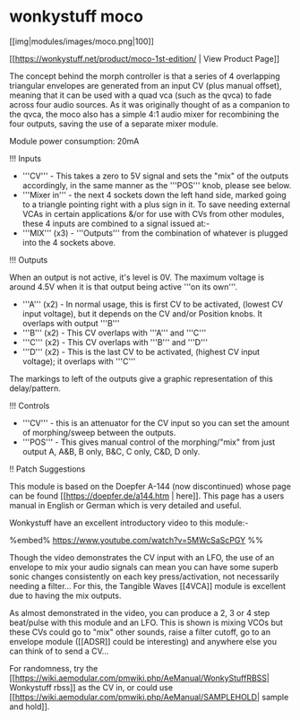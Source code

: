 # wonkystuff moco
[[img|modules/images/moco.png|100]]

[[https://wonkystuff.net/product/moco-1st-edition/ | View Product Page]]

The concept behind the morph controller is that a series of 4 overlapping triangular envelopes are generated from an input CV (plus manual offset), meaning that it can be used with a quad vca (such as the qvca) to fade across four audio sources. As it was originally thought of as a companion to the qvca, the moco also has a simple 4:1 audio mixer for recombining the four outputs, saving the use of a separate mixer module.

Module power consumption: 20mA

!!! Inputs

* '''CV''' - This takes a zero to 5V signal and sets the "mix" of the outputs accordingly, in the same manner as the '''POS''' knob, please see below. 
* '''Mixer in''' - the next 4 sockets down the left hand side, marked going to a triangle pointing right with a plus sign in it.  To save needing external VCAs in certain applications &/or for use with CVs from other modules, these 4 inputs are combined to a signal  issued at:-
* '''MIX''' (x3) - '''Outputs''' from the combination of whatever is plugged into the 4 sockets above.

!!! Outputs

When an output is not active, it's level is 0V. The maximum voltage is around 4.5V when it is that output being active '''on its own'''.

* '''A''' (x2) - In normal usage, this is first CV to be activated, (lowest CV input voltage), but it depends on the CV and/or Position knobs. It overlaps with output '''B'''
* '''B''' (x2) - This CV overlaps with '''A''' and '''C'''
* '''C''' (x2) - This CV overlaps with '''B''' and '''D'''
* '''D''' (x2) - This is the last CV to be activated, (highest CV input voltage); it overlaps with '''C''' 

The markings to left of the outputs give a graphic representation of this delay/pattern.

!!! Controls

* '''CV'''  - this is an attenuator for the CV input so you can set the amount of morphing/sweep between the outputs.
* '''POS''' - This gives manual control of the morphing/"mix" from just output A, A&B, B only, B&C, C only, C&D, D only.

!! Patch Suggestions

This module is based on the Doepfer A-144 (now discontinued) whose page can be found [[https://doepfer.de/a144.htm | here]]. This page has a users manual in English or German which is very detailed and useful.

Wonkystuff have an excellent introductory video to this module:-

%embed% https://www.youtube.com/watch?v=5MWcSaScPGY %%

Though the video demonstrates the CV input with an LFO, the use of an envelope to mix your audio signals can mean you can have some superb sonic changes consistently on each key press/activation, not necessarily needing a filter...  For this, the Tangible Waves [[4VCA]] module is excellent due to having the mix outputs.

As almost demonstrated in the video, you can produce a 2, 3 or 4 step beat/pulse with this module and an LFO. This is shown is mixing VCOs but these CVs could go to "mix" other sounds, raise a filter cutoff, go to an envelope module ([[ADSR]] could be interesting) and anywhere else you can think of to send a CV...

For randomness, try the [[https://wiki.aemodular.com/pmwiki.php/AeManual/WonkyStuffRBSS| Wonkystuff rbss]] as the CV in, or could use [[https://wiki.aemodular.com/pmwiki.php/AeManual/SAMPLEHOLD| sample and hold]].
